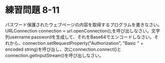 # 練習問題 8-11

パスワード保護されたウェブページの内容を取得するプログラムを書きなさい。URLConnection connection = url.openConnection();を呼び出しなさい。文字列username:passwordを生成して、それをBase64でエンコードしなさい。それから、connection.setRequestProperty("Authorization", "Basic " + encoded string)を呼び出し、次にconnection.connect()とconnection.getInputStream()を呼び出しなさい。
